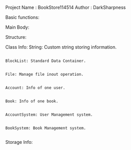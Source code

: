 Project Name : BookStore114514
Author : DarkSharpness

<!-- The following parts have not been implemented yet. -->

Basic functions:

Main Body:



Structure:


Class Info:
    String: Custom string storing information.
``` C++

```
    BlockList: Standard Data Container.
``` C++

```
    File: Manage file inout operation.
```C++

```
    Account: Info of one user.
```C++

```
    Book: Info of one book.
```C++

```
    AccountSystem: User Management system.
```C++

```
    BookSystem: Book Management system.
```C++

```

Storage Info:




